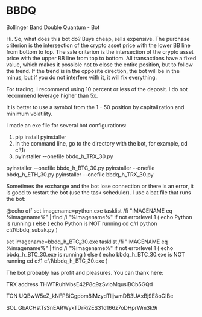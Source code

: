 # BBDQ
Bollinger Band Double Quantum - Bot

Hi.
So, what does this bot do?
Buys cheap, sells expensive.
The purchase criterion is the intersection of the crypto asset price with the lower BB line from bottom to top.
The sale criterion is the intersection of the crypto asset price with the upper BB line from top to bottom.
All transactions have a fixed value, which makes it possible not to close the entire position,
but to follow the trend.
If the trend is in the opposite direction, the bot will be in the minus, but if you do not interfere with it, it will fix everything.

For trading, I recommend using 10 percent or less of the deposit.
I do not recommend leverage higher than 5x.

It is better to use a symbol from the 1 - 50 position by capitalization and minimum volatility.

I made an exe file for several bot configurations:
1. pip install pyinstaller
2. In the command line, go to the directory with the bot, for example, cd c:\1\
3. pyinstaller --onefile bbdq_h_TRX_30.py

pyinstaller --onefile bbdq_h_BTC_30.py
pyinstaller --onefile bbdq_h_ETH_30.py
pyinstaller --onefile bbdq_h_TRX_30.py

Sometimes the exchange and the bot lose connection or there is an error, it is good to restart the bot (use the task scheduler).
I use a bat file that runs the bot:

@echo off
set imagename=python.exe
tasklist /fi "IMAGENAME eq %imagename%" | find /i "%imagename%"
if not errorlevel 1 (
echo Python is running
) else (
echo Python is NOT running
cd c:\1
python c:\1\bbdq_subak.py
)

set imagename=bbdq_h_BTC_30.exe
tasklist /fi "IMAGENAME eq %imagename%" | find /i "%imagename%"
if not errorlevel 1 (
echo bbdq_h_BTC_30.exe is running
) else (
echo bbdq_h_BTC_30.exe is NOT running
cd c:\1
c:\1\bbdq_h_BTC_30.exe
)

The bot probably has profit and pleasures.
You can thank here:

TRX address
THWTRuhMbsE42P8q9zSvioMqusiBCb5GQd

TON
UQBwW5eZ_kNFPBiCgpbm8iMzydTlijwmDB3UAxBj9E8oGIBe

SOL
GbACHstTsSnEARWykTDrRi2ES31d166z7oDHprWm3k9i
